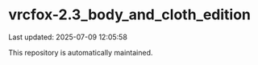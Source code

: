 # vrcfox-2.3_body_and_cloth_edition

Last updated: 2025-07-09 12:05:58

This repository is automatically maintained.
